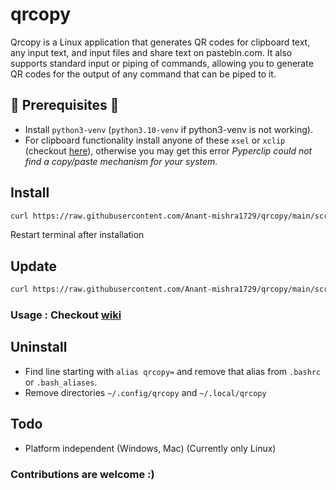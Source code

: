 # qrcopy
Qrcopy is a Linux application that generates QR codes for clipboard text, any input text, and input files and share text on pastebin.com.
It also supports standard input or piping of commands, allowing you to generate QR codes for the output of any command that can be piped to it.


## 🛑 Prerequisites 🛑

* Install `python3-venv` (`python3.10-venv` if python3-venv is not working).
* For clipboard functionality install anyone of these `xsel` or `xclip` (checkout [here](https://pyperclip.readthedocs.io/en/latest/index.html#not-implemented-error:~:text=after%205%20seconds.-,Not%20Implemented%20Error,-You%20may%20get)), otherwise you may get this error *Pyperclip could not find a copy/paste mechanism for your system.*

## Install

```bash
curl https://raw.githubusercontent.com/Anant-mishra1729/qrcopy/main/scripts/install.sh | bash
```
Restart terminal after installation

## Update
```bash
curl https://raw.githubusercontent.com/Anant-mishra1729/qrcopy/main/scripts/update.sh | bash
```

### Usage : Checkout [wiki](https://github.com/Anant-mishra1729/qrcopy/wiki)


## Uninstall
* Find line starting with `alias qrcopy=` and remove that alias from `.bashrc` or `.bash_aliases`.
* Remove directories `~/.config/qrcopy` and `~/.local/qrcopy`

## Todo
* Platform independent (Windows, Mac) (Currently only Linux)
### Contributions are welcome :)

